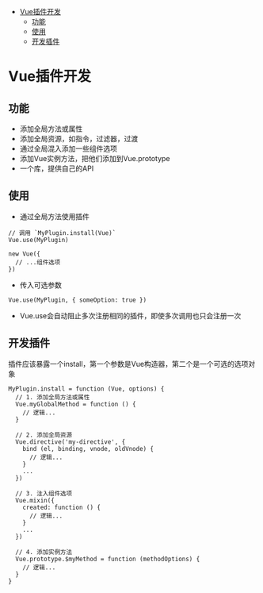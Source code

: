<!-- TOC -->

- [Vue插件开发](#vue插件开发)
  - [功能](#功能)
  - [使用](#使用)
  - [开发插件](#开发插件)

<!-- /TOC -->
# Vue插件开发
## 功能
- 添加全局方法或属性
- 添加全局资源，如指令，过滤器，过渡
- 通过全局混入添加一些组件选项
- 添加Vue实例方法，把他们添加到Vue.prototype
- 一个库，提供自己的API

## 使用
- 通过全局方法使用插件
```
// 调用 `MyPlugin.install(Vue)`
Vue.use(MyPlugin)

new Vue({
  // ...组件选项
})
```
- 传入可选参数
```
Vue.use(MyPlugin, { someOption: true })
```
- Vue.use会自动阻止多次注册相同的插件，即使多次调用也只会注册一次

## 开发插件
插件应该暴露一个install，第一个参数是Vue构造器，第二个是一个可选的选项对象
```
MyPlugin.install = function (Vue, options) {
  // 1. 添加全局方法或属性
  Vue.myGlobalMethod = function () {
    // 逻辑...
  }

  // 2. 添加全局资源
  Vue.directive('my-directive', {
    bind (el, binding, vnode, oldVnode) {
      // 逻辑...
    }
    ...
  })

  // 3. 注入组件选项
  Vue.mixin({
    created: function () {
      // 逻辑...
    }
    ...
  })

  // 4. 添加实例方法
  Vue.prototype.$myMethod = function (methodOptions) {
    // 逻辑...
  }
}
```